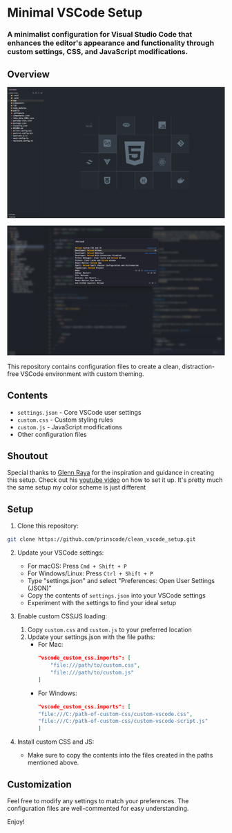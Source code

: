 # Minimal VSCode Setup

### A minimalist configuration for Visual Studio Code that enhances the editor's appearance and functionality through custom settings, CSS, and JavaScript modifications.

## Overview

![A minimal VSCode setup custom theme, overview](./screenshots/overview.png)

![A minimal VSCode setup custom theme, action panel](./screenshots/action-panel.png)

This repository contains configuration files to create a clean, distraction-free VSCode environment with custom theming.

## Contents

- `settings.json` - Core VSCode user settings
- `custom.css` - Custom styling rules
- `custom.js` - JavaScript modifications
- Other configuration files

## Shoutout

Special thanks to [Glenn Raya](https://github.com/glennraya) for the inspiration and guidance in creating this setup.
Check out his [youtube video](https://www.youtube.com/watch?v=9_I0bySQoCs&t=593s) on how to set it up. It's pretty much the same setup my color scheme is just different

## Setup

1. Clone this repository:
```bash
git clone https://github.com/prinscode/clean_vscode_setup.git
```
2. Update your VSCode settings:
    - For macOS: Press `Cmd + Shift + P`
    - For Windows/Linux: Press `Ctrl + Shift + P`
    - Type "settings.json" and select "Preferences: Open User Settings (JSON)"
    - Copy the contents of `settings.json` into your VSCode settings
    - Experiment with the settings to find your ideal setup

3. Enable custom CSS/JS loading:
    1. Copy `custom.css` and `custom.js` to your preferred location
    2. Update your settings.json with the file paths:
        - For Mac:
            ```json
            "vscode_custom_css.imports": [
                "file:///path/to/custom.css",
                "file:///path/to/custom.js"
            ]
            ```
        - For Windows:
            ```json
            "vscode_custom_css.imports": [
            "file:///C:/path-of-custom-css/custom-vscode.css",
            "file:///C:/path-of-custom-css/custom-vscode-script.js"
            ]
            ```

4. Install custom CSS and JS:
    - Make sure to copy the contents into the files created in the paths mentioned above.

## Customization

Feel free to modify any settings to match your preferences. The configuration files are well-commented for easy understanding.

Enjoy!

